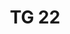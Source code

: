 ---
id: 1c7abd93-9178-45b1-91e1-8c966ba825ab
blueprint: object
type: tiefgaragenparkplatz
number: TG 22
floor: ug
price: 40000
state: available
title: TG 22
updated_by: c2f8321e-be41-4d83-b9ee-8136dba46b39
updated_at: 1713345528
---
